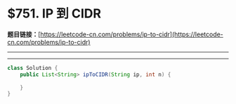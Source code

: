# $751. IP 到 CIDR

**题目链接：**[https://leetcode-cn.com/problems/ip-to-cidr](https://leetcode-cn.com/problems/ip-to-cidr)

---

<Cards card="leetcode_751_ip-to-cidr"></Cards>

---

```java
class Solution {
    public List<String> ipToCIDR(String ip, int n) {
        
    }
}
```